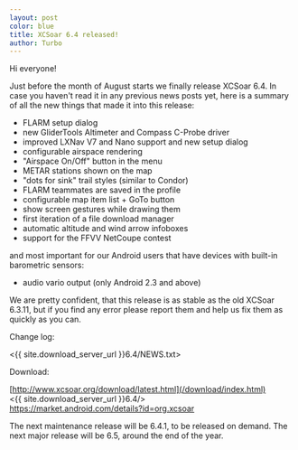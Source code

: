 ```yaml
---
layout: post
color: blue
title: XCSoar 6.4 released!
author: Turbo
---
```

Hi everyone!

Just before the month of August starts we finally release XCSoar 6.4. In case
you haven't read it in any previous news posts yet, here is a summary of all
the new things that made it into this release:

* FLARM setup dialog
* new GliderTools Altimeter and Compass C-Probe driver
* improved LXNav V7 and Nano support and new setup dialog
* configurable airspace rendering
* "Airspace On/Off" button in the menu
* METAR stations shown on the map
* "dots for sink" trail styles (similar to Condor)
* FLARM teammates are saved in the profile
* configurable map item list + GoTo button
* show screen gestures while drawing them
* first iteration of a file download manager
* automatic altitude and wind arrow infoboxes
* support for the FFVV NetCoupe contest

and most important for our Android users that have devices with built-in
barometric sensors:

* audio vario output (only Android 2.3 and above)

We are pretty confident, that this release is as stable as the old XCSoar
6.3.11, but if you find any error please report them and help us fix them as
quickly as you can.

Change log:

 <{{ site.download_server_url }}6.4/NEWS.txt>

Download:

 [http://www.xcsoar.org/download/latest.html](/download/index.html)  
 <{{ site.download_server_url }}6.4/>  
 <https://market.android.com/details?id=org.xcsoar>

The next maintenance release will be 6.4.1, to be released on demand.
The next major release will be 6.5, around the end of the year.


